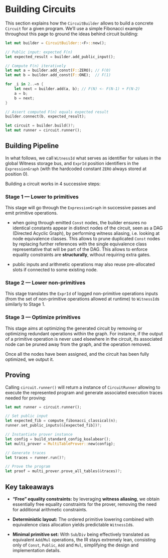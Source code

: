 # Building Circuits

This section explains how the `CircuitBuilder` allows to build a concrete `Circuit` for a given program.
We’ll use a simple Fibonacci example throughout this page to ground the ideas behind circuit building:

```rust
let mut builder = CircuitBuilder::<F>::new();

// Public input: expected F(n)
let expected_result = builder.add_public_input();

// Compute F(n) iteratively
let mut a = builder.add_const(F::ZERO); // F(0)
let mut b = builder.add_const(F::ONE);  // F(1)

for _i in 2..=n {
    let next = builder.add(a, b); // F(N) <- F(N-1) + F(N-2)
    a = b;
    b = next;
}

// Assert computed F(n) equals expected result
builder.connect(b, expected_result);

let circuit = builder.build()?;
let mut runner = circuit.runner();
```


## Building Pipeline

In what follows, we call `WitnessId` what serves as identifier for values in the global Witness storage bus, and
`ExprId` position identifiers in the `ExpressionGraph` (with the hardcoded constant `ZERO` always stored at position 0).

Building a circuit works in 4 successive steps:

### Stage 1 — Lower to primitives

This stage will go through the `ExpressionGraph` in successive passes and emit primitive operations.

  - when going through emitted `Const` nodes, the builder ensures no identical constants appear in distinct nodes of the circuit, seen as a DAG (Directed Acyclic Graph), by performing witness aliasing, i.e. looking at node equivalence classes. This allows to prune duplicated `Const` nodes by replacing further references with the single equivalence class representative that will be part of the DAG. This allows to enforce equality constraints are **structurally**, without requiring extra gates.

  - public inputs and arithmetic operations may also reuse pre-allocated slots if connected to some existing node.

### Stage 2 — Lower non-primitives

This stage translates the `ExprId` of logged non-primitive operations inputs (from the set of non-primitive operations allowed at runtime) to `WitnessId`s similarly to Stage 1.

### Stage 3 — Optimize primitives

This stage aims at optimizing the generated circuit by removing or optimizing redundant operations within the graph.
For instance, if the output of a primitive operation is never used elsewhere in the circuit, its associated node can
be pruned away from the graph, and the operation removed.

Once all the nodes have been assigned, and the circuit has been fully optimized, we output it.

## Proving

Calling `circuit.runner()` will return a instance of `CircuitRunner` allowing to execute the
represented program and generate associated execution traces needed for proving:

```rust
let mut runner = circuit.runner();

// Set public input
let expected_fib = compute_fibonacci_classical(n);
runner.set_public_inputs(&[expected_fib])?;

// Instantiate prover instance
let config = build_standard_config_koalabear();
let multi_prover = MultiTableProver::new(config);

// Generate traces
let traces = runner.run()?;

// Prove the program
let proof = multi_prover.prove_all_tables(&traces)?;
```

## Key takeaways

* **“Free” equality constraints:** by leveraging **witness aliasing**, we obtain essentially free equality constraints for the prover, removing the need for additional arithmetic constraints.

* **Deterministic layout:** The ordered primitive lowering combined with equivalence class allocation yields predictable `WitnessId`s.

* **Minimal primitive set:** With `Sub`/`Div` being effectively translated as equivalent `Add`/`Mul` operations, the IR stays extremely lean, consisting only of `Const`, `Public`, `Add` and `Mul`, simplifying the design and implementation details.
